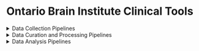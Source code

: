 # Ontario Brain Institute Clinical Tools

<details><summary>Data Collection Pipelines</summary>
&nbsp

| Tool/Pipeline | Description | Requirements | Compute Location | Research Program(s) |
| ---------------- | ----------- | --------------------------- | ----------- | ---------|
| REDCap | Online survey conduction and collection | N/A | Brain-CODE |CP-NET, EPLINK, CAN-BIND, ONDRI, CONNECT|
| Medidata Rave | Data is scored entering into the system. Cloud based clinical data management system used for electornic data capture. Flags errors.| N/A | At AHRC |POND|

</details>

<details><summary>Data Curation and Processing Pipelines</summary>
&nbsp

| Tool/Pipeline | Description | Requirements | Compute Location | Research Program(s) |
| ---------------- | ----------- | --------------------------- | ----------- | ---------|
| RStudio | Online survey conduction and collection | N/A | At the lab |CAN-BIND|
| RStudio | Online survey conduction and collection | N/A | Brain-CODE |ONDRI|
|include 3 ONDRI R packages|
| REDCap | Online survey conduction and collection | N/A | Brain-CODE |EpLink|
| Python | Online survey conduction and collection | N/A | Brain-CODE |CP-NET|

</details>
  
<details><summary>Data Analysis Pipelines</summary>
&nbsp

| Tool/Pipeline | Description | Requirements | Compute Location | Research Program(s) |
| ---------------- | ----------- | --------------------------- | ----------- | ---------|
| RStudio | Online survey conduction and collection | N/A | At the lab |CAN-BIND, ONDRI, CP-NET, POND|
| MATLAB | Online survey conduction and collection | N/A | Brain-CODE |ONDRI, CP-NET|
| Python | Online survey conduction and collection | N/A | Brain-CODE |ONDRI, CP-NET|
| SPSS | Online survey conduction and collection | N/A | Brain-CODE |ONDRI, CP-NET|
| SASS | Online survey conduction and collection | N/A | Brain-CODE |ONDRI, CP-NET|
| NVIVO | Online survey conduction and collection | N/A | Brain-CODE |ONDRI, CP-NET|
| JMP | Online survey conduction and collection | N/A | Brain-CODE |POND|
  
</details>
